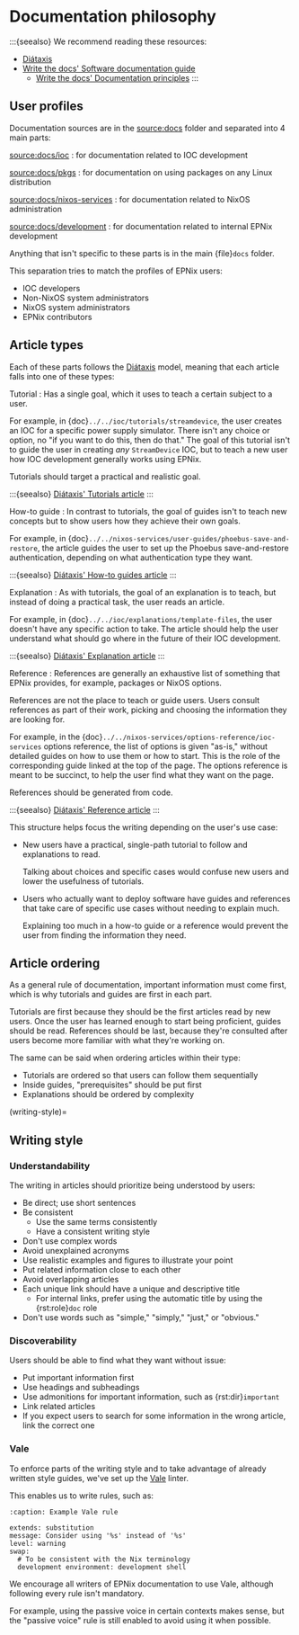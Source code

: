 # Documentation philosophy

:::{seealso}
We recommend reading these resources:

- [Diátaxis]
- [Write the docs' Software documentation guide]
  - [Write the docs' Documentation principles]
:::

## User profiles

Documentation sources are in the <source:docs> folder
and separated into 4 main parts:

<source:docs/ioc>
: for documentation related to IOC development

<source:docs/pkgs>
: for documentation on using packages on any Linux distribution

<source:docs/nixos-services>
: for documentation related to NixOS administration

<source:docs/development>
: for documentation related to internal EPNix development

Anything that isn't specific to these parts
is in the main {file}`docs` folder.

This separation tries to match the profiles of EPNix users:

- IOC developers
- Non-NixOS system administrators
- NixOS system administrators
- EPNix contributors

## Article types

Each of these parts follows the [Diátaxis] model,
meaning that each article falls into one of these types:

Tutorial
: Has a single goal,
  which it uses to teach a certain subject
  to a user.

  For example,
  in {doc}`../../ioc/tutorials/streamdevice`,
  the user creates an IOC
  for a specific power supply simulator.
  There isn't any choice or option,
  no "if you want to do this, then do that."
  The goal of this tutorial isn't to guide the user in creating *any* `StreamDevice` IOC,
  but to teach a new user how IOC development generally works
  using EPNix.

  Tutorials should target a practical and realistic goal.

  :::{seealso}
  [Diátaxis' Tutorials article]
  :::

How-to guide
: In contrast to tutorials,
  the goal of guides isn't to teach new concepts
  but to show users how they achieve their own goals.

  For example,
  in {doc}`../../nixos-services/user-guides/phoebus-save-and-restore`,
  the article guides the user to set up the Phoebus save-and-restore authentication,
  depending on what authentication type they want.

  :::{seealso}
  [Diátaxis' How-to guides article]
  :::

Explanation
: As with tutorials,
  the goal of an explanation is to teach,
  but instead of doing a practical task,
  the user reads an article.

  For example,
  in {doc}`../../ioc/explanations/template-files`,
  the user doesn't have any specific action to take.
  The article should help the user understand
  what should go where in the future of their IOC development.

  :::{seealso}
  [Diátaxis' Explanation article]
  :::

Reference
: References are generally an exhaustive list
  of something that EPNix provides,
  for example,
  packages or NixOS options.

  References are not the place to teach or guide users.
  Users consult references as part of their work,
  picking and choosing the information they are looking for.

  For example,
  in the {doc}`../../nixos-services/options-reference/ioc-services` options reference,
  the list of options is given "as-is,"
  without detailed guides on how to use them or how to start.
  This is the role of the corresponding guide linked at the top of the page.
  The options reference is meant to be succinct,
  to help the user find what they want on the page.

  References should be generated from code.

  :::{seealso}
  [Diátaxis' Reference article]
  :::

This structure helps focus the writing depending on the user's use case:

- New users have a practical, single-path tutorial to follow
  and explanations to read.

  Talking about choices and specific cases would confuse new users
  and lower the usefulness of tutorials.

- Users who actually want to deploy software have guides and references
  that take care of specific use cases
  without needing to explain much.

  Explaining too much in a how-to guide or a reference
  would prevent the user from finding the information they need.

## Article ordering

As a general rule of documentation,
important information must come first,
which is why tutorials and guides are first in each part.

Tutorials are first because they should be the first articles read by new users.
Once the user has learned enough to start being proficient,
guides should be read.
References should be last,
because they're consulted after users become more familiar
with what they're working on.

The same can be said when ordering articles within their type:

- Tutorials are ordered so that users can follow them sequentially
- Inside guides,
  "prerequisites" should be put first
- Explanations should be ordered by complexity

(writing-style)=
## Writing style

### Understandability

The writing in articles should prioritize being understood by users:

- Be direct;
  use short sentences
- Be consistent
  - Use the same terms consistently
  - Have a consistent writing style
- Don't use complex words
- Avoid unexplained acronyms
- Use realistic examples and figures to illustrate your point
- Put related information close to each other
- Avoid overlapping articles
- Each unique link should have a unique and descriptive title
  - For internal links,
    prefer using the automatic title
    by using the {rst:role}`doc` role
- Don't use words such as "simple," "simply," "just," or "obvious."

### Discoverability

Users should be able to find what they want without issue:

- Put important information first
- Use headings and subheadings
- Use admonitions for important information,
  such as {rst:dir}`important`
- Link related articles
- If you expect users to search for some information in the wrong article,
  link the correct one

### Vale

To enforce parts of the writing style
and to take advantage of already written style guides,
we've set up the [Vale] linter.

This enables us to write rules,
such as:

```{code-block} yaml
:caption: Example Vale rule

extends: substitution
message: Consider using '%s' instead of '%s'
level: warning
swap:
  # To be consistent with the Nix terminology
  development environment: development shell
```


We encourage all writers of EPNix documentation to use Vale,
although following every rule isn't mandatory.

For example,
using the passive voice in certain contexts makes sense,
but the "passive voice" rule is still enabled
to avoid using it when possible.

  [Diátaxis' Explanation article]: https://diataxis.fr/explanation/
  [Diátaxis' How-to guides article]: https://diataxis.fr/how-to-guides/
  [Diátaxis' Reference article]: https://diataxis.fr/reference/
  [Diátaxis' Tutorials article]: https://diataxis.fr/tutorials/
  [Diátaxis]: https://diataxis.fr/
  [Vale]: https://vale.sh/
  [Write the docs' Documentation principles]: https://www.writethedocs.org/guide/writing/docs-principles/
  [Write the docs' Software documentation guide]: https://www.writethedocs.org/guide/
